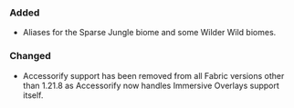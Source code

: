 ### Added
- Aliases for the Sparse Jungle biome and some Wilder Wild biomes.

### Changed
- Accessorify support has been removed from all Fabric versions other than 1.21.8 as Accessorify now handles Immersive Overlays support itself.
